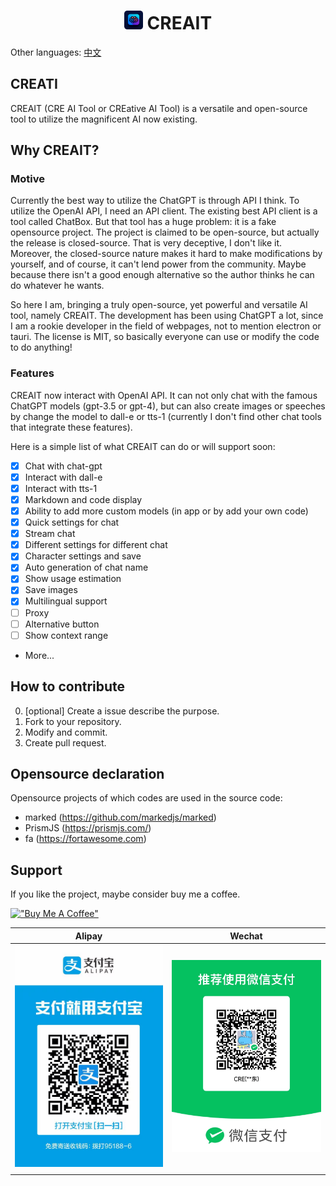 <h1 align="center">
<img src='./src/imgs/icon.png' width='30'>
<span>CREAIT</span>
</h1>

Other languages: <a href="./README.zh.md">中文</a>

## CREATI
CREAIT (CRE AI Tool or CREative AI Tool) is a versatile and open-source tool to utilize the magnificent AI now existing.

## Why CREAIT?
### Motive
Currently the best way to utilize the ChatGPT is through API I think. To utilize the OpenAI API, I need an API client. The existing best API client is a tool called ChatBox. But that tool has a huge problem: it is a fake opensource project. The project is claimed to be open-source, but actually the release is closed-source. That is very deceptive, I don't like it. Moreover, the closed-source nature makes it hard to make modifications by yourself, and of course, it can't lend power from the community. Maybe because there isn't a good enough alternative so the author thinks he can do whatever he wants.

So here I am, bringing a truly open-source, yet powerful and versatile AI tool, namely CREAIT. The development has been using ChatGPT a lot, since I am a rookie developer in the field of webpages, not to mention electron or tauri. The license is MIT, so basically everyone can use or modify the code to do anything!

### Features
CREAIT now interact with OpenAI API. It can not only chat with the famous ChatGPT models (gpt-3.5 or gpt-4), but can also create images or speeches by change the model to dall-e or tts-1 (currently I don't find other chat tools that integrate these features).

Here is a simple list of what CREAIT can do or will support soon:
-   [x] Chat with chat-gpt
-   [x] Interact with dall-e
-   [x] Interact with tts-1
-   [x] Markdown and code display
-   [x] Ability to add more custom models (in app or by add your own code)
-   [x] Quick settings for chat
-   [x] Stream chat
-   [x] Different settings for different chat
-   [x] Character settings and save
-   [x] Auto generation of chat name
-   [x] Show usage estimation
-   [x] Save images
-   [x] Multilingual support
-   [ ] Proxy
-   [ ] Alternative button
-   [ ] Show context range
-   More...

## How to contribute
0. [optional] Create a issue describe the purpose.
1. Fork to your repository.
2. Modify and commit.
3. Create pull request. 

## Opensource declaration
Opensource projects of which codes are used in the source code:
-   marked (https://github.com/markedjs/marked)
-   PrismJS (https://prismjs.com/)
-   fa (https://fortawesome.com)

## Support
If you like the project, maybe consider buy me a coffee.

[!["Buy Me A Coffee"](https://www.buymeacoffee.com/assets/img/custom_images/orange_img.png)](https://www.buymeacoffee.com/zhcre)

|Alipay|Wechat|
|------|------|
|<img src='./sponsor/alipay_qr.jpg' width='300'>|<img src='./sponsor/wechat_qr.jpg' width='300'>
|||